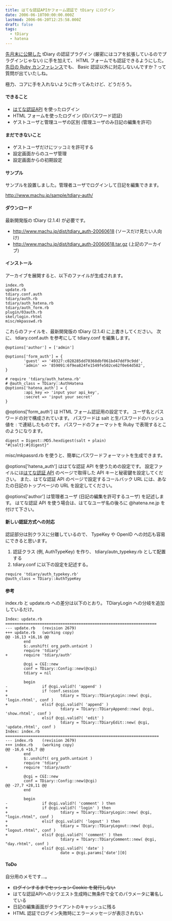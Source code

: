 ```yaml
---
title: はてな認証APIかフォーム認証で tDiary にログイン
date: 2006-06-18T00:00:00.000Z
lastmod: 2006-06-20T12:25:58.000Z
draft: false
tags:
  - tDiary
  - hatena
---
```


[先月末に公開した](/posts/20060521/p01) tDiary の認証プラグイン (厳密にはコアを拡張しているのでプラグインじゃない) に手を加えて、 HTML フォームでも認証できるようにした。 [先日の Ruby カンファレンス](/posts/20060611/p01)でも、 Basic 認証以外に対応しないんですか？って質問が出ていたしね。

極力、コアに手を入れないように作ってみたけど、どうだろう。

#### できること

- [はてな認証API](http://auth.hatena.ne.jp/) を使ったログイン
- HTML フォームを使ったログイン (ID/パスワード認証)
- ゲストユーザと管理ユーザの区別 (管理ユーザのみ日記の編集を許可)

#### まだできないこと

- ゲストユーザだけにツッコミを許可する
- 設定画面からのユーザ管理
- 設定画面からの初期設定

#### サンプル

サンプルを設置しました。管理者ユーザでログインして日記を編集できます。

<http://www.machu.jp/sample/tdiary-auth/>

#### ダウンロード

最新開発版の tDiary (2.1.4) が必要です。

- <http://www.machu.jp/dist/tdiary_auth-20060618> (ソースだけ見たい人向け)
- <http://www.machu.jp/dist/tdiary_auth-20060618.tar.gz> (上記のアーカイブ)

#### インストール

アーカイブを展開すると、以下のファイルが生成されます。

```
index.rb
update.rb
tdiary.conf.auth
tdiary/auth.rb
tdiary/auth_hatena.rb
tdiary/auth_form.rb
plugin/03auth.rb
skel/login.rhtml
misc/mkpasswd.rb
```

これらのファイルを、最新開発版の tDiary (2.1.4) に上書きしてください。 次に、 tdiary.conf.auth を参考にして tdiary.conf を編集します。

```
@options['author'] = ['admin']

@options['form_auth'] = {
        'guest' => '49327:c028285dd70368dbf061bd47ddf9c9dd',
        'admin' => '859091:6f9ea824fe1549fe502ce62f0e64d582',
}

# require 'tdiary/auth_hatena.rb'
# @auth_class = TDiary::AuthHatena
@options['hatena_auth'] = {
        :api_key => 'input your api_key',
        :secret => 'input your secret'
}
```

@options\['form_auth'] は HTML フォーム認証用の設定です。 ユーザ名とパスワードの対で構成されています。 パスワードは salt と生パスワードのハッシュ値を : で連結したものです。 パスワードのフォーマットを Ruby で表現するとこのようになります。

```
digest = Digest::MD5.hexdigest(salt + plain)
"#{salt}:#{digest}"
```

misc/mkpassrd.rb を使うと、簡単にパスワードフォーマットを生成できます。

@options\['hatena_auth'] ははてな認証 API を使うための設定です。 設定ファイルには[はてな認証 API](http://auth.hatena.ne.jp/) のページで取得した API キーと秘密鍵を設定してください。 また、はてな認証 API のページで設定するコールバック URL には、あなたの日記のトップページの URL を設定してください。

@options\['author'] は管理者ユーザ (日記の編集を許可するユーザ) を記述します。 はてな認証 API を使う場合は、はてなユーザ名の後ろに @hatena.ne.jp を付けて下さい。

#### 新しい認証方式への対応

認証部分は別クラスに分離しているので、 TypeKey や OpenID への対応も容易にできると思います。

1. 認証クラス (例, AuthTypeKey) を作り、 tdiary/autn_typekey.rb として配置する
2. tdiary.conf に以下の設定を記述する。

```
require 'tdiary/auth_typekey.rb'
@auth_class = TDiary::AuthTypeKey
```

#### 参考

index.rb と update.rb への差分は以下のとおり。 TDiaryLogin への分岐を追加しているだけ。

```
Index: update.rb
==================================================================
--- update.rb   (revision 2679)
+++ update.rb   (working copy)
@@ -16,13 +16,16 @@
        end
        $:.unshift( org_path.untaint )
        require 'tdiary'
+       require 'tdiary/auth'

        @cgi = CGI::new
        conf = TDiary::Config::new(@cgi)
        tdiary = nil

        begin
-               if @cgi.valid?( 'append' )
+               if !conf.session
+                       tdiary = TDiary::TDiaryLogin::new( @cgi, 'login.rhtml', conf )
+               elsif @cgi.valid?( 'append' )
                        tdiary = TDiary::TDiaryAppend::new( @cgi, 'show.rhtml', conf )
                elsif @cgi.valid?( 'edit' )
                        tdiary = TDiary::TDiaryEdit::new( @cgi, 'update.rhtml', conf )
Index: index.rb
===================================================================
--- index.rb    (revision 2679)
+++ index.rb    (working copy)
@@ -16,6 +16,7 @@
        end
        $:.unshift( org_path.untaint )
        require 'tdiary'
+       require 'tdiary/auth'

        @cgi = CGI::new
        conf = TDiary::Config::new(@cgi)
@@ -27,7 +28,11 @@
        end

        begin
-               if @cgi.valid?( 'comment' ) then
+               if @cgi.valid?( 'login' ) then
+                       tdiary = TDiary::TDiaryLogin::new( @cgi, "login.rhtml", conf )
+               elsif @cgi.valid?( 'logout' ) then
+                       tdiary = TDiary::TDiaryLogout::new( @cgi, "logout.rhtml", conf )
+               elsif @cgi.valid?( 'comment' ) then
                        tdiary = TDiary::TDiaryComment::new( @cgi, "day.rhtml", conf )
                elsif @cgi.valid?( 'date' )
                        date = @cgi.params['date'][0]
```

#### ToDo

自分用のメモです…。

- ~~ログインするまでセッション Cookie を発行しない~~
- はてな認証APIへのリクエスト生成時に無条件で全てのパラメータに署名している
- 日記の編集画面がクライアントのキャッシュに残る
- HTML 認証でログイン失敗時にエラーメッセージが表示されない
